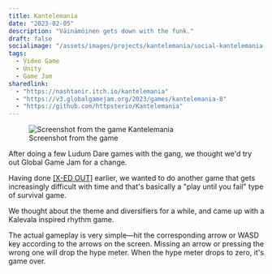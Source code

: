 ```yaml
---
title: Kantelemania
date: "2023-02-05"
description: "Väinämöinen gets down with the funk."
draft: false
socialimage: "/assets/images/projects/kantelemania/social-kantelemania.jpg"
tags:
  - Video Game
  - Unity
  - Game Jam
sharedlink:
  - "https://nashtanir.itch.io/kantelemania"
  - "https://v3.globalgamejam.org/2023/games/kantelemania-8"
  - "https://github.com/httpsterio/Kantelemania"
---
```


<figure>
  <img src="/assets/images/projects/kantelemania/kantelemania-screenshot.webp" alt="Screenshot from the game Kantelemania" title="Screenshot from the game Kantelemania"/>
  <figcaption>Screenshot from the game</figcaption>
</figure>

After doing a few Ludum Dare games with the gang, we thought we'd try out Global Game Jam for a change.

Having done [[X-ED OUT]](/project/[x-ed-out]/) earlier, we wanted to do another game that gets increasingly difficult with time and that's basically a "play until you fail" type of survival game.

We thought about the theme and diversifiers for a while, and came up with a Kalevala inspired rhythm game.

The actual gameplay is very simple—hit the corresponding arrow or WASD key according to the arrows on the screen. Missing an arrow or pressing the wrong one will drop the hype meter. When the hype meter drops to zero, it's game over.

